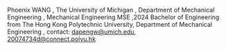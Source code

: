 Phoenix WANG
, The University of Michigan
, Department of Mechanical Engineering
, Mechanical Engineering MSE
,2024 Bachelor of Engineering from The Hong Kong Polytechnic University, Department of Mechanical Engineering
, contact: dapengw@umich.edu, 20074734d@connect.polyu.hk
